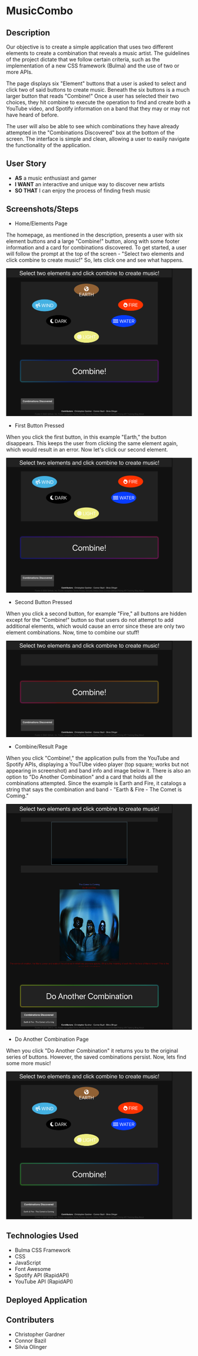 # MusicCombo

## Description

Our objective is to create a simple application that uses two different elements to create a combination that reveals a music artist. The guidelines of the project dictate that we follow certain criteria, such as the implementation of a new CSS framework (Bulma) and the use of two or more APIs. 

The page displays six "Element" buttons that a user is asked to select and click two of said buttons to create music. Beneath the six buttons is a much larger button that reads "Combine!" Once a user has selected their two choices, they hit combine to execute the operation to find and create both a YouTube video, and Spotify information on a band that they may or may not have heard of before. 

The user will also be able to see which combinations they have already attempted in the "Combinations Discovered" box at the bottom of the screen. The interface is simple and clean, allowing a user to easily navigate the functionality of the application. 

## User Story

* **AS** a music enthusiast and gamer
* **I WANT** an interactive and unique way to discover new artists
* **SO THAT** I can enjoy the process of finding fresh music

## Screenshots/Steps

* Home/Elements Page

The homepage, as mentioned in the description, presents a user with six element buttons and a large "Combine!" button, along with some footer information and a card for combinations discovered. To get started, a user will follow the prompt at the top of the screen - "Select two elements and click combine to create music!" So, lets click one and see what happens. 

![Homepage](./assets/images/musiccombohomepage.html.png)

* First Button Pressed

When you click the first button, in this example "Earth," the button disappears. This keeps the user from clicking the same element again, which would result in an error. Now let's click our second element. 

![ClickEarth](./assets/images/clickearth.html.png)

* Second Button Pressed

When you click a second button, for example "Fire," all buttons are hidden except for the "Combine!" button so that users do not attempt to add additional elements, which would cause an error since these are only two element combinations. Now, time to combine our stuff!

![ClickFire](./assets/images/clickfire.html.png)

* Combine/Result Page

When you click "Combine!," the application pulls from the YouTube and Spotify APIs, displaying a YouTUbe video player (top square; works but not appearing in screenshot) and band info and image below it. There is also an option to "Do Another Combination" and a card that holds all the combinations attempted. Since the example is Earth and Fire, it catalogs a string that says the combination and band - "Earth & Fire - The Comet is Coming." 

![Combine](./assets/images/combinecometiscoming.html.png)

* Do Another Combination Page

When you click "Do Another Combination" it returns you to the original series of buttons. However, the saved combinations persist. Now, lets find some more music! 

![Combine](./assets/images/doanothercombination.html.png)

## Technologies Used

* Bulma CSS Framework
* CSS
* JavaScript
* Font Awesome
* Spotify API (RapidAPI)
* YouTube API (RapidAPI)

## Deployed Application


## Contributers
* Christopher Gardner
* Connor Bazil
* Silvia Olinger
